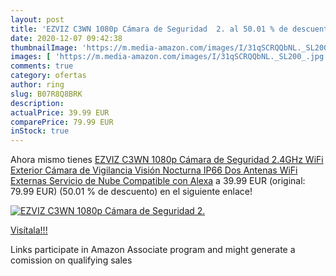```yaml
---
layout: post
title: 'EZVIZ C3WN 1080p Cámara de Seguridad  2. al 50.01 % de descuento'
date: 2020-12-07 09:42:38
thumbnailImage: 'https://m.media-amazon.com/images/I/31qSCRQQbNL._SL200_.jpg'
images: [ 'https://m.media-amazon.com/images/I/31qSCRQQbNL._SL200_.jpg' ]
comments: true
category: ofertas
author: ring
slug: B07R8Q8BRK
description:
actualPrice: 39.99 EUR
comparePrice: 79.99 EUR
inStock: true
---
```


Ahora mismo tienes [EZVIZ C3WN 1080p Cámara de Seguridad  2.4GHz WiFi Exterior Cámara de Vigilancia  Visión Nocturna  IP66  Dos Antenas WiFi Externas  Servicio de Nube  Compatible con Alexa](https://www.amazon.es/dp/B07R8Q8BRK/?tag=tolees-21) a 39.99 EUR (original: 79.99 EUR) (50.01 %  de descuento) en el siguiente enlace!

[![EZVIZ C3WN 1080p Cámara de Seguridad  2.](https://m.media-amazon.com/images/I/31qSCRQQbNL._SL200_.jpg)](https://www.amazon.es/dp/B07R8Q8BRK/?tag=tolees-21)

[Visítala!!!](https://www.amazon.es/dp/B07R8Q8BRK/?tag=tolees-21)

Links participate in Amazon Associate program and might generate a comission on qualifying sales

